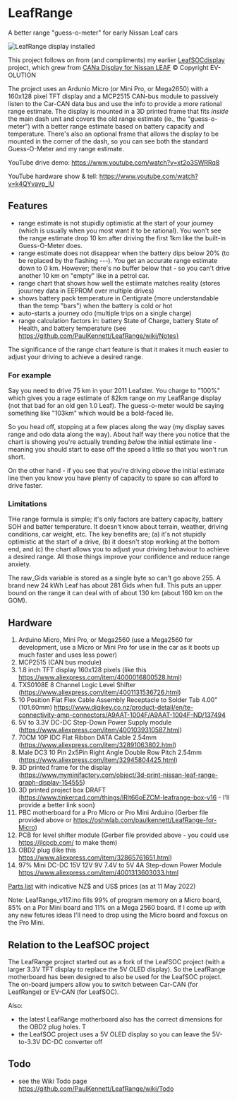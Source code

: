 # LeafRange
A better range "guess-o-meter" for early Nissan Leaf cars

![LeafRange display installed](/../main/LeafRange-600x264-20220425.jpg)

This project follows on from (and compliments) my earlier [LeafSOCdisplay](https://github.com/PaulKennett/LeafSOCdisplay) project, which grew from [CANa Display for Nissan LEAF](https://ev-olution.yolasite.com/CANa.php) © Copyright EV-OLUTION

The project uses an Ardunio Micro (or Mini Pro, or Mega2650) with a 160x128 pixel TFT display and a MCP2515 CAN-bus module to passively listen to the Car-CAN data bus and use the info to provide a more rational range estimate. The display is mounted in a 3D printed frame that fits *inside* the main dash unit and covers the old range estimate (ie., the "guess-o-meter") with a better range estimate based on battery capacity and temperature. There's also an optional frame that allows the display to be mounted in the corner of the dash, so you can see both the standard Guess-O-Meter and my range estimate.

YouTube drive demo: https://www.youtube.com/watch?v=xt2o3SWRRq8

YouTube hardware show & tell: https://www.youtube.com/watch?v=k4QYvayp_lU

## Features

* range estimate is not stupidly optimistic at the start of your journey (which is usually when you most want it to be rational). You won't see the range estimate drop 10 km after driving the first 1km like the built-in Guess-O-Meter does.
* range estimate does not disappear when the battery dips below 20% (to be replaced by the flashing ---). You get an accurate range estimate down to 0 km. However; there's no buffer below that - so you can't drive another 10 km on "empty" like in a petrol car.
* range chart that shows how well the estiimate matches reality (stores jouurney data in EEPROM over multiple drives)
* shows battery pack temperature in Centigrate (more understandable than the temp "bars") when the battery is cold or hot
* auto-starts a journey odo (multiple trips on a single charge)
* range calculation factors in: battery State of Charge, battery State of Health, and battery temperature (see https://github.com/PaulKennett/LeafRange/wiki/Notes}

The significance of the range chart feature is that it makes it much easier to adjust your driving to achieve a desired range.

### For example
Say you need to drive 75 km in your 2011 Leafster. You charge to "100%" which gives you a rage estimate of 82km range on my LeafRange display (not that bad for an old gen 1.0 Leaf). The guess-o-meter would be saying something like "103km" which would be a bold-faced lie. 

So you head off, stopping at a few places along the way (my display saves range and odo data along the way). About half way there you notice that the chart is showing you're actually trending _below_ the initial estimate line - meaning you should start to ease off the speed a little so that you won't run short. 

On the other hand - if you see that you're driving _above_ the initial estimate line then you know you have plenty of capacity to spare so can afford to drive faster.

### Limitations

THe range formula is simple; it's only factors are battery capacity, battery SOH and batter temperature. It doesn't know about terrain, weather, driving conditions, car weight, etc. The key benefits are; (a) it's not stupidly optimistic at the start of a drive, (b) it doesn't stop working at the bottom end, and (c) the chart allows you to adjust your driving behaviour to achieve a desired range. All those things improve your confidence and reduce range anxiety.

The raw_Gids variable is stored as a single byte so can't go above 255. A brand new 24 kWh Leaf has about 281 Gids when full. This puts an upper bound on the range it can deal with of about 130 km (about 160 km on the GOM).

## Hardware

1. Arduino Micro, Mini Pro, or Mega2560 (use a Mega2560 for development, use a Micro or Mini Pro for use in the car as it boots up much faster and uses less power)
2. MCP2515 (CAN bus module)
3. 1.8 inch TFT display 160x128 pixels (like this https://www.aliexpress.com/item/4000016800528.html)
4. TXS0108E 8 Channel Logic Level Shifter (https://www.aliexpress.com/item/4001131536726.html)
5. 10 Position Flat Flex Cable Assembly Receptacle to Solder Tab 4.00" (101.60mm) https://www.digikey.co.nz/product-detail/en/te-connectivity-amp-connectors/A9AAT-1004F/A9AAT-1004F-ND/137494
6. 5V to 3.3V DC-DC Step-Down Power Supply module (https://www.aliexpress.com/item/4001039310587.html)
7. 70CM 10P IDC Flat Ribbon DATA Cable 2.54mm (https://www.aliexpress.com/item/32891063802.html)
8. Male DC3 10 Pin 2x5Pin Right Angle Double Row Pitch 2.54mm (https://www.aliexpress.com/item/32945804425.html)
9. 3D printed frame for the display (https://www.myminifactory.com/object/3d-print-nissan-leaf-range-graph-display-154555)
10. 3D printed project box DRAFT (https://www.tinkercad.com/things/lRlt66oEZCM-leafrange-box-v16 - I'll provide a better link soon}
11. PBC motherboard for a Pro Micro or Pro Mini Arduino (Gerber file provided above or https://oshwlab.com/paulkennett/LeafRange-for-Micro)
12. PCB for level shifter module (Gerber file provided above - you could use https://jlcpcb.com/ to make them)
13. OBD2 plug (like this https://www.aliexpress.com/item/32865761651.html)
14. 97% Mini DC-DC 15V 12V 9V 7.4V to 5V 4A Step-down Power Module https://www.aliexpress.com/item/4001313603033.html

[Parts list](https://docs.google.com/spreadsheets/d/e/2PACX-1vS2Nyihl8SLagP5YnfhvbngJ51losEeNEex3Urd8iOHfg4pMDlcg-ZONYQ7dYSHcnsXQ2ahFD6JTfKS/pubhtml?gid=487315142&single=true) with indicative NZ$ and US$ prices (as at 11 May 2022)

Note: LeafRange_v117.ino fills 99% of program memory on a Micro board, 85% on a Por Mini board and 11% on a Mega 2560 board. If I come up with any new fetures ideas I'll need to drop using the Micro board and foxcus on the Pro Mini.

## Relation to the LeafSOC project

The LeafRange project started out as a fork of the LeafSOC project (with a larger 3.3V TFT display to replace the 5V OLED display). So the LeafRange motherboard has been designed to also be used for the LeafSOC project. The on-board jumpers allow you to switch between Car-CAN (for LeafRange) or EV-CAN (for LeafSOC). 

Also: 
* the latest LeafRange motherboard also has the correct dimensions for the OBD2 plug holes. T
* the LeafSOC project uses a 5V OLED display so you can leave the 5V-to-3.3V DC-DC converter off  


## Todo
- see the Wiki Todo page https://github.com/PaulKennett/LeafRange/wiki/Todo

